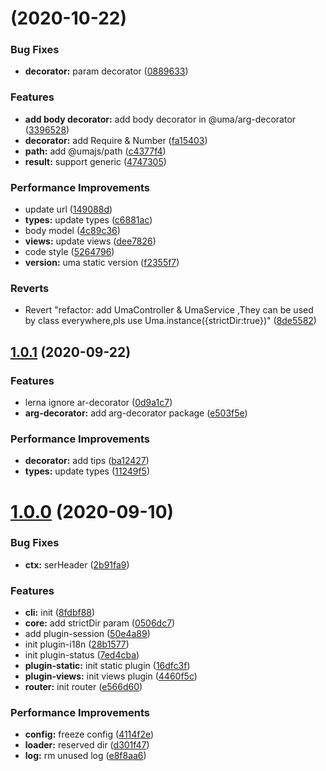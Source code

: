 # [](https://github.com/Umajs/umajs-express/compare/v1.0.1...v) (2020-10-22)


### Bug Fixes

* **decorator:** param decorator ([0889633](https://github.com/Umajs/umajs-express/commit/088963355ad4b54ced2d1f417e9dc223137feaa6))


### Features

* **add body decorator:** add body decorator in @uma/arg-decorator ([3396528](https://github.com/Umajs/umajs-express/commit/33965281274c2646e2f7e8482a5f1e3f9d0d687c))
* **decorator:** add Require & Number ([fa15403](https://github.com/Umajs/umajs-express/commit/fa15403180fa66b5032870333b55f49f99f5920a))
* **path:** add @umajs/path ([c4377f4](https://github.com/Umajs/umajs-express/commit/c4377f4dab299e12575d1cdb734e79d458a0530d))
* **result:** support generic ([4747305](https://github.com/Umajs/umajs-express/commit/47473059525124d0767514f458d2c39259cf9711))


### Performance Improvements

* update url ([149088d](https://github.com/Umajs/umajs-express/commit/149088da5e00db2a5b2c667f788fef1fddc50c85))
* **types:** update types ([c6881ac](https://github.com/Umajs/umajs-express/commit/c6881ac3c06cfda1d872a0bc51b47459d30fbe4f))
* body model ([4c89c36](https://github.com/Umajs/umajs-express/commit/4c89c36a053547065931cadf1ff70f98b6364b24))
* **views:** update views ([dee7826](https://github.com/Umajs/umajs-express/commit/dee7826f17d6abda48ac83345e22a9861cb6af2e))
* code style ([5264796](https://github.com/Umajs/umajs-express/commit/52647969131287cb7b17d5fa7a5e9c7db56e9e32))
* **version:** uma static version ([f2355f7](https://github.com/Umajs/umajs-express/commit/f2355f7ddbc2f21ee94c6001f70b31ec3df929a5))


### Reverts

* Revert "refactor: add UmaController & UmaService ,They can be used by class everywhere,pls use Uma.instance({strictDir:true})" ([8de5582](https://github.com/Umajs/umajs-express/commit/8de5582c122747aaef7045e303b21e37750e7be7))



## [1.0.1](https://github.com/Umajs/umajs-express/compare/v1.0.0...v1.0.1) (2020-09-22)


### Features

* lerna ignore ar-decorator ([0d9a1c7](https://github.com/Umajs/umajs-express/commit/0d9a1c76e721c5ddd9bec5478a39aae172900122))
* **arg-decorator:** add arg-decorator package ([e503f5e](https://github.com/Umajs/umajs-express/commit/e503f5e3b3aac5103291e62df691eb86c2a650fe))


### Performance Improvements

* **decorator:** add tips ([ba12427](https://github.com/Umajs/umajs-express/commit/ba124270453092945d737af5002a0b5a7901e89b))
* **types:** update types ([11249f5](https://github.com/Umajs/umajs-express/commit/11249f5c966c963879b879d5098e8aec82ee8373))



# [1.0.0](https://github.com/Umajs/umajs-express/compare/4460f5cd3a73f0bd00433fea6a027daa5d8db506...v1.0.0) (2020-09-10)


### Bug Fixes

* **ctx:** serHeader ([2b91fa9](https://github.com/Umajs/umajs-express/commit/2b91fa904691b0e40ec98f4ff3fd9afa30dae5d8))


### Features

* **cli:** init ([8fdbf88](https://github.com/Umajs/umajs-express/commit/8fdbf88f3e9e2042f10dbf34ce49774cddcd9f61))
* **core:** add strictDir param ([0506dc7](https://github.com/Umajs/umajs-express/commit/0506dc7a70d37a75cb504830bea62044a698eef1))
* add plugin-session ([50e4a89](https://github.com/Umajs/umajs-express/commit/50e4a8993b519e958a7c4ce9785fc9ec6fd41c64))
* init plugin-i18n ([28b1577](https://github.com/Umajs/umajs-express/commit/28b15773d1ef5a407f2ccc89e8cb66dd61402e0a))
* init plugin-status ([7ed4cba](https://github.com/Umajs/umajs-express/commit/7ed4cbafa87566b901af2f6ebca7b56dbe7fae15))
* **plugin-static:** init static plugin ([16dfc3f](https://github.com/Umajs/umajs-express/commit/16dfc3faebbcc9336593ca909863580180119ab3))
* **plugin-views:** init views plugin ([4460f5c](https://github.com/Umajs/umajs-express/commit/4460f5cd3a73f0bd00433fea6a027daa5d8db506))
* **router:** init router ([e566d60](https://github.com/Umajs/umajs-express/commit/e566d600810355111e3c1f8096e4828d2939c904))


### Performance Improvements

* **config:** freeze config ([4114f2e](https://github.com/Umajs/umajs-express/commit/4114f2e26454805d9b661c508786e6eb4d1507d2))
* **loader:** reserved dir ([d301f47](https://github.com/Umajs/umajs-express/commit/d301f478c162d484e44be55836c3c94b70cd6b9f))
* **log:** rm unused log ([e8f8aa6](https://github.com/Umajs/umajs-express/commit/e8f8aa65bee3308e2acf948a553a076258112496))




